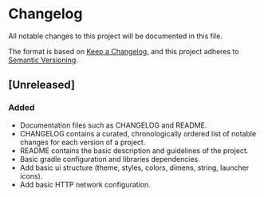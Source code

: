 # Changelog
All notable changes to this project will be documented in this file.

The format is based on [Keep a Changelog](https://keepachangelog.com/en/1.0.0/),
and this project adheres to [Semantic Versioning](https://semver.org/spec/v2.0.0.html).

## [Unreleased]

### Added
- Documentation files such as CHANGELOG and README.
- CHANGELOG contains a curated, chronologically ordered list of notable changes for each version of a project.
- README contains the basic description and guidelines of the project.
- Basic gradle configuration and libraries dependencies.
- Add basic ui structure (theme, styles, colors, dimens, string, launcher icons).
- Add basic HTTP network configuration.

<!--[Unreleased]: https://github.com/jgodinez/reqres-poc/compare/v0.1.0...HEAD
[0.1.0]: https://github.com/jgodinez/reqres-poc/releases/tag/v0.1.0-->